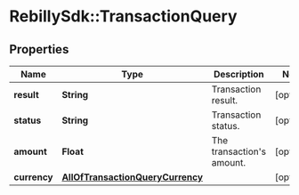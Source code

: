 # RebillySdk::TransactionQuery

## Properties
Name | Type | Description | Notes
------------ | ------------- | ------------- | -------------
**result** | **String** | Transaction result. | [optional] 
**status** | **String** | Transaction status. | [optional] 
**amount** | **Float** | The transaction&#x27;s amount. | [optional] 
**currency** | [**AllOfTransactionQueryCurrency**](AllOfTransactionQueryCurrency.md) |  | [optional] 

